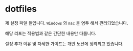 # dotfiles

제 설정 파일 들입니다. `Windows` 와 `mac` 을 염두 해서 관리되었습니다.

해당 리포는 적용법과 같은 간단한 내용만 다룹니다.

설정 추가 이유 및 자세한 가이드는 개인 노션에 정리되고 있습니다.
